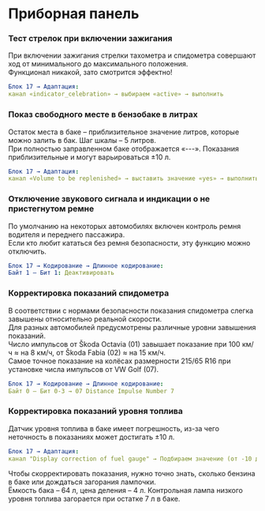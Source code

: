 # Приборная панель

### Тест стрелок при включении зажигания 
При включении зажигания стрелки тахометра и спидометра совершают ход от минимального до максимального положения.   
Функционал никакой, зато смотрится эффектно!   
``` yaml
Блок 17 → Адаптация: 
канал «indicator_celebration» → выбираем «active» → выполнить 
```
 
### Показ свободного месте в бензобаке в литрах 
Остаток места в баке – приблизительное значение литров, которые можно залить в бак. Шаг шкалы – 5 литров.   
При полностью заправленном баке отображается «---». Показания приблизительные и могут варьироваться ±10 л.
``` yaml
Блок 17 → Адаптация: 
канал «Volume to be replenished» → выставить значение «yes» → выполнить 
```
 
### Отключение звукового сигнала и индикации о не пристегнутом ремне 
По умолчанию на некоторых автомобилях включен контроль ремня водителя и переднего пассажира.   
Если кто любит кататься без ремня безопасности, эту функцию можно отключить. 
``` yaml
Блок 17 → Кодирование → Длинное кодирование:
Байт 1 – Бит 1: Деактивировать 
```
 
### Корректировка показаний спидометра 
В соответствии с нормами безопасности показания спидометра слегка завышены относительно реальной скорости.   
Для разных автомобилей предусмотрены различные уровни завышения показаний.   
Число импульсов от Škoda Octavia (01) завышает показание при 100 км/ч ≈ на 8 км/ч, от Škoda Fabia (02) ≈ на 15 км/ч.   
Самое точное показание на колёсах размерности 215/65 R16 при установке числа импульсов от VW Golf (07).   
``` yaml
Блок 17 → Кодирование → Длинное кодирование:
Байт 0 – Бит 0-3 → 07 Distance Impulse Number 7 
```
 
### Корректировка показаний уровня топлива 
Датчик уровня топлива в баке имеет погрешность, из-за чего неточность в показаниях может достигать ±10 л. 
``` yaml
Блок 17 → Адаптация: 
канал "Display correction of fuel gauge" → Подбираем значение (от -10 до 10) → выполнить 
```

Чтобы скорректировать показания, нужно точно знать, сколько бензина в баке или дождаться загорания лампочки.  
Ёмкость бака – 64 л, цена деления – 4 л. Контрольная лампа низкого уровня топлива загорается при остатке 7 л в баке. 
 
 